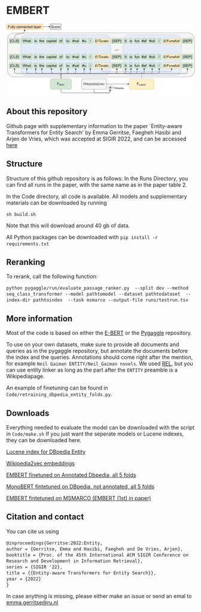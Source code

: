 # EMBERT

![Model architecture](ebert_diagram.png)

## About this repository

Github page with supplementary information to the paper `Entity-aware Transformers for Entity Search' by Emma Gerritse, Faegheh Hasibi and Arjen de Vries, which was accepted at SIGIR 2022, and can be accessed [here](https://arxiv.org/abs/2205.00820)

## Structure 
Structure of this github repository is as follows:
In the Runs Directory, you can find all runs in the paper, with the same name as in the paper table 2. 

In the Code directory, all code is available. All models and supplementary materials can be downloaded by running

```
sh build.sh
```

Note that this will download around 40 gb of data.

All Python packages can be downloaded with `pip install -r requirements.txt`

## Reranking

To rerank, call the following function:

```
python pygaggle/run/evaluate_passage_ranker.py  --split dev --method seq_class_transformer --model pathtomodel --dataset pathtodataset  --index-dir pathtoindex  --task msmarco --output-file runs/testrun.tsv
```


## More information 

Most of the code is based on either the [E-BERT](https://github.com/NPoe/ebert) or the [Pygaggle](https://github.com/castorini/pygaggle) repository.

To use on your own datasets, make sure to provide all documents and queries as in the pygaggle repository, but annotate the documents before the index and the queries. Annotations should come right after the mention, for example `Neil Gaiman ENTITY/Neil_Gaiman novels`. We used [REL](https://github.com/informagi/REL), but you can use entity linker as long as the part after the `ENTITY` preamble is a Wikipediapage.

An example of finetuning can be found in `Code/retraining_dbpedia_entity_folds.py`.


## Downloads

Everything needed to evaluate the model can be downloaded with the script in `Code/make.sh`
If you just want the seperate models or Lucene indexes, they can be downloaded here.

[Lucene index for DBpedia Entity](https://surfdrive.surf.nl/files/index.php/s/ItjlwVhm8sApcZS/download)

[Wikipedia2vec embeddings](https://surfdrive.surf.nl/files/index.php/s/mOYK4gZfI3yjsZd/download)

[EMBERT finetuned on Annotated Dbpedia, all 5 folds](https://surfdrive.surf.nl/files/index.php/s/gfCY1dc5CdkbS5S/download)

[MonoBERT fintetuned on DBpedia, not annotated, all 5 folds](https://surfdrive.surf.nl/files/index.php/s/5KQIRtiKikObJDG/download)

[EMBERT fintetuned on MSMARCO (EMBERT (1st) in paper)](https://surfdrive.surf.nl/files/index.php/s/eJsvZLceqi6kPeY)



## Citation and contact

You can cite us using 

```
@inproceedings{Gerritse:2022:Entity,
author = {Gerritse, Emma and Hasibi, Faegheh and De Vries, Arjen},
booktitle = {Proc. of the 45th International ACM SIGIR Conference on Research and Development in Information Retrieval},
series = {SIGIR '22},
title = {{Entity-aware Transformers for Entity Search}},
year = {2022}
}
```

In case anything is missing, please either make an issue or send an emal to emma.gerritse@ru.nl


